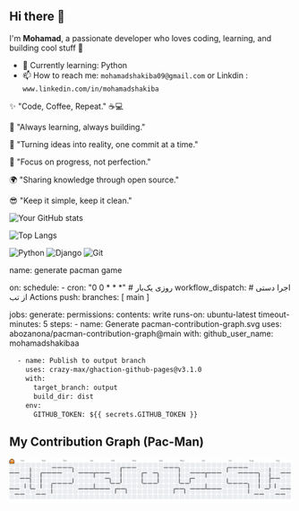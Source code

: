 ## Hi there 👋  
I'm __Mohamad__, a passionate developer who loves coding, learning, and building cool stuff 🚀  
- 🌱 Currently learning: Python 
- 📫 How to reach me: `mohamadshakiba09@gmail.com` or Linkdin : `www.linkedin.com/in/mohamadshakiba`

✨ "Code, Coffee, Repeat." ☕💻

🚀 "Always learning, always building."

🧩 "Turning ideas into reality, one commit at a time."

🎯 "Focus on progress, not perfection."

🌍 "Sharing knowledge through open source."

😎 "Keep it simple, keep it clean."


![Your GitHub stats](https://github-readme-stats.vercel.app/api?username=mohamadshakibaa&show_icons=true&theme=radical)

![Top Langs](https://github-readme-stats.vercel.app/api/top-langs/?username=mohamadshakibaa&layout=compact&theme=radical)

![Python](https://img.shields.io/badge/Python-3776AB?logo=python&logoColor=white)
![Django](https://img.shields.io/badge/Django-092E20?logo=django&logoColor=white) 
![Git](https://img.shields.io/badge/-Git-F05032?logo=git&logoColor=white)

name: generate pacman game

on:
  schedule:
    - cron: "0 0 * * *"      # روزی یک‌بار
  workflow_dispatch:         # اجرا دستی از تب Actions
  push:
    branches: [ main ]

jobs:
  generate:
    permissions:
      contents: write
    runs-on: ubuntu-latest
    timeout-minutes: 5
    steps:
      - name: Generate pacman-contribution-graph.svg
        uses: abozanona/pacman-contribution-graph@main
        with:
          github_user_name: mohamadshakibaa

      - name: Publish to output branch
        uses: crazy-max/ghaction-github-pages@v3.1.0
        with:
          target_branch: output
          build_dir: dist
        env:
          GITHUB_TOKEN: ${{ secrets.GITHUB_TOKEN }}

## My Contribution Graph (Pac-Man)

<picture>
  <source media="(prefers-color-scheme: dark)" srcset="https://raw.githubusercontent.com/mohamadshakibaa/mohamadshakibaa/output/pacman-contribution-graph-dark.svg" />
  <source media="(prefers-color-scheme: light)" srcset="https://raw.githubusercontent.com/mohamadshakibaa/mohamadshakibaa/output/pacman-contribution-graph.svg" />
  <img alt="Pac-Man contribution graph" src="https://raw.githubusercontent.com/mohamadshakibaa/mohamadshakibaa/output/pacman-contribution-graph.svg" />
</picture>
